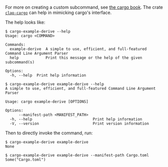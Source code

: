 For more on creating a custom subcommand, see [the cargo
book](https://doc.rust-lang.org/cargo/reference/external-tools.html#custom-subcommands).
The crate [`clap-cargo`](https://github.com/crate-ci/clap-cargo) can help in
mimicking cargo's interface.

The help looks like:
```console
$ cargo-example-derive --help
Usage: cargo <COMMAND>

Commands:
  example-derive  A simple to use, efficient, and full-featured Command Line Argument Parser
  help            Print this message or the help of the given subcommand(s)

Options:
  -h, --help  Print help information

$ cargo-example-derive example-derive --help
A simple to use, efficient, and full-featured Command Line Argument Parser

Usage: cargo example-derive [OPTIONS]

Options:
      --manifest-path <MANIFEST_PATH>  
  -h, --help                           Print help information
  -V, --version                        Print version information

```

Then to directly invoke the command, run:
```console
$ cargo-example-derive example-derive
None

$ cargo-example-derive example-derive --manifest-path Cargo.toml
Some("Cargo.toml")

```
